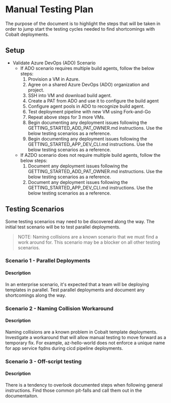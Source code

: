# Manual Testing Plan

The purpose of the document is to highlight the steps that will be taken in order to jump start the testing cycles needed to find shortcomings with Cobalt deployments.

## Setup

- Validate Azure DevOps (ADO) Scenario
    - If ADO scenario requires multiple build agents, follow the below steps:
        1. Provision a VM in Azure.
        1. Agree on a shared Azure DevOps (ADO) organization and project.
        1. SSH into VM and download build agent.
        1. Create a PAT from ADO and use it to configure the build agent
        1. Configure agent pools in ADO to recognize build agent.
        1. Test deployment pipeline with new VM using Fork-and-Go
        1. Repeat above steps for 3 more VMs.
        1. Begin documenting any deployment issues following the GETTING_STARTED_ADD_PAT_OWNER.md instructions. Use the below testing scenarios as a reference.
        1. Begin documenting any deployment issues following the GETTING_STARTED_APP_DEV_CLI.md  instructions. Use the below testing scenarios as a reference.
    * If AZDO scenario does not require multiple build agents, follow the below steps:
        1. Document any deployment issues following the GETTING_STARTED_ADD_PAT_OWNER.md instructions. Use the below testing scenarios as a reference.
        1. Document any deployment issues following the GETTING_STARTED_APP_DEV_CLI.md instructions. Use the below testing scenarios as a reference.

## Testing Scenarios

Some testing scenarios may need to be discovered along the way. The initial test scenario will be to test parallel deployments.

> NOTE: Naming collisions are a known scenario that we must find a work around for. This scenario may be a blocker on all other testing scenarios.

### Scenario 1 - Parallel Deployments

#### Description

In an enterprise scenario, it's expected that a team will be deploying templates in parallel. Test parallel deployments and document any shortcomings along the way.

### Scenario 2 - Naming Collision Workaround

#### Description

Naming collisions are a known problem in Cobalt template deployments. Investigate a workaround that will allow manual testing to move forward as a temporary fix. For example, az-hello-world does not enforce a unique name for app service fqdns during cicd pipeline deployments.

### Scenario 3 - Off-script testing

#### Description

There is a tendency to overlook documented steps when following general instructions. Find those common pit-falls and call them out in the documentaiton.

